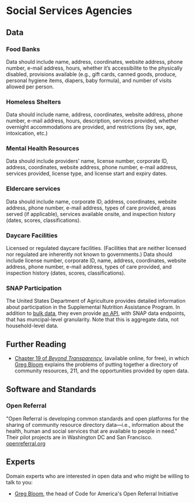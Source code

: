 # Social Services Agencies

## Data

### Food Banks

Data should include name, address, coordinates, website address, phone number, e-mail address, hours, whether it’s accessibilite to the physically disabled, provisions available (e.g., gift cards, canned goods, produce, personal hygiene items, diapers, baby formula), and number of visits allowed per person.

### Homeless Shelters

Data should include name, address, coordinates, website address, phone number, e-mail address, hours, description, services provided, whether overnight accommodations are provided, and restrictions (by sex, age, intoxication, etc.)

### Mental Health Resources

Data should include providers’ name, license number, corporate ID, address, coordinates, website address, phone number, e-mail address, services provided, license type, and license start and expiry dates.

### Eldercare services

Data should include name, corporate ID, address, coordinates, website address, phone number, e-mail address, types of care provided, areas served (if applicable), services available onsite, and inspection history (dates, scores, classifications).

### Daycare Facilities

Licensed or regulated daycare facilities. (Facilities that are neither licensed nor regulated are inherently not known to governments.) Data should include license number, corporate ID, name, address, coordinates, website address, phone number, e-mail address, types of care provided, and inspection history (dates, scores, classifications).

### SNAP Participation

The United States Department of Agriculture provides detailed information about participation in the Supplemental Nutrition Assistance Program. In addition to [bulk data](http://www.ers.usda.gov/data-products/supplemental-nutrition-assistance-program-(snap)-data-system/time-series-data.aspx), they even provide [an API](http://www.ers.usda.gov/developer/geospatial-apis.aspx), with SNAP data endpoints, that has muncipal-level granularity. Note that this is aggregate data, not household-level data.

## Further Reading

* [Chapter 19 of _Beyond Transparency,_](http://beyondtransparency.org/chapters/part-5/towards-a-community-data-commons/) (available online, for free), in which [Greg Bloom](https://twitter.com/greggish) explains the problems of putting together a directory of community resources, 211, and the opportunities provided by open data.

## Software and Standards

### Open Referral

"Open Referral is developing common standards and open platforms for the sharing of community resource directory data—i.e., information about the health, human and social services that are available to people in need." Their pilot projects are in Washington DC and San Francisco. [openreferral.org](https://www.openreferral.org/)

## Experts

Domain experts who are interested in open data and who might be willing to talk to you:

* [Greg Bloom](https://sites.google.com/site/gregbloom/), the head of Code for America's Open Referral Initiative
